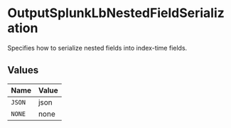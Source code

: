 # OutputSplunkLbNestedFieldSerialization

Specifies how to serialize nested fields into index-time fields.


## Values

| Name   | Value  |
| ------ | ------ |
| `JSON` | json   |
| `NONE` | none   |